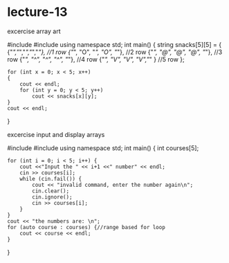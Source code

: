 # lecture-13



excercise array art

#include <iostream>
#include <string>
using namespace std;
int main()
{
	string snacks[5][5] = {
		{"_","_","_","_","_"}, //1 row
	{"_", "O", "_", "O", "_"}, //2 row
	{"_", "@", "@", "@", "_"}, //3 row
	{"_", "^", "^", "^", "_"}, //4 row
	{"_", "V", "V", "V","_" } //5 row
	};

	for (int x = 0; x < 5; x++)
	{
		cout << endl;
		for (int y = 0; y < 5; y++)
			cout << snacks[x][y];
	}
	cout << endl;
}
  
  
  
  excercise input and display arrays
  
  #include <iostream>
#include <string>
using namespace std;
int main()
{
    int courses[5];

    for (int i = 0; i < 5; i++) {
        cout <<"Input the " << i+1 <<" number" << endl;
        cin >> courses[i];
        while (cin.fail()) {
            cout << "invalid command, enter the number again\n";
            cin.clear();
            cin.ignore();
            cin >> courses[i];
        }
    }
    cout << "the numbers are: \n";
    for (auto course : courses) {//range based for loop
        cout << course << endl;
    }


   }
